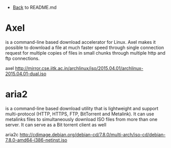- [Back](README.md) to README.md

# Axel
is a command-line based download accelerator for Linux. Axel makes it possible to download a file at much faster speed through single connection request for multiple copies of files in small chunks through multiple http and ftp connections.

axel http://mirror.cse.iitk.ac.in/archlinux/iso/2015.04.01/archlinux-2015.04.01-dual.iso

# aria2
is a command-line based download utility that is lightweight and support multi-protocol (HTTP, HTTPS, FTP, BitTorrent and Metalink). It can use metalinks files to simultaneously download ISO files from more than one server. It can serve as a Bit torrent client as well

aria2c http://cdimage.debian.org/debian-cd/7.8.0/multi-arch/iso-cd/debian-7.8.0-amd64-i386-netinst.iso
